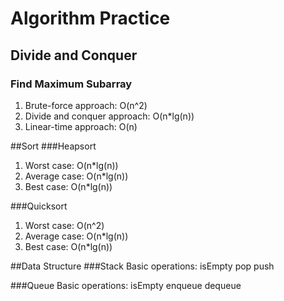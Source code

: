 # Algorithm Practice
## Divide and Conquer
### Find Maximum Subarray
1. Brute-force approach: O(n^2)
2. Divide and conquer approach: O(n\*lg(n))
3. Linear-time approach: O(n)

##Sort
###Heapsort
1. Worst case: O(n\*lg(n))
2. Average case: O(n\*lg(n))
3. Best case: O(n\*lg(n))

###Quicksort
1. Worst case: O(n^2)
2. Average case: O(n\*lg(n))
3. Best case: O(n\*lg(n))

##Data Structure
###Stack
Basic operations:
isEmpty
pop
push

###Queue
Basic operations:
isEmpty
enqueue
dequeue
